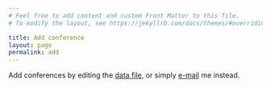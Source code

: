 ```yaml
---
# Feel free to add content and custom Front Matter to this file.
# To modify the layout, see https://jekyllrb.com/docs/themes/#overriding-theme-defaults

title: Add conference
layout: page
permalink: add
---
```


Add conferences by editing the [data file](https://github.com/kristofferjalen/dotnetconferences/blob/master/README.md#add-new-conference), or simply [e-mail](mailto:kristoffer.jalen@gmail.com) me instead.
